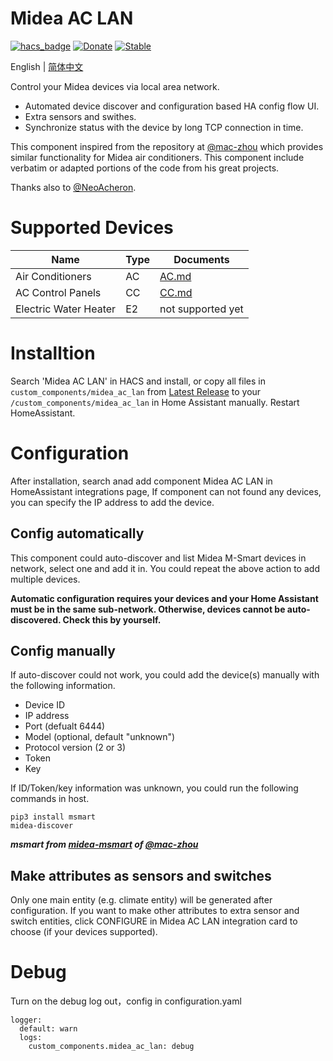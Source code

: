 # Midea AC LAN
[![hacs_badge](https://img.shields.io/badge/HACS-Default-orange.svg)](https://github.com/hacs/integration)
[![Donate](https://img.shields.io/badge/donate-BuyMeCoffee-yellow.svg)](https://www.buymeacoffee.com/georgezhao2010)
[![Stable](https://img.shields.io/github/v/release/georgezhao2010/midea_ac_lan)](https://github.com/georgezhao2010/midea_ac_lan/releases/latest)

English | [简体中文](README_hans.md)

Control your Midea devices via local area network.

- Automated device discover and configuration based HA config flow UI.
- Extra sensors and swithes.
- Synchronize status with the device by long TCP connection in time.

This component inspired from the repository at [@mac-zhou](https://github.com/mac-zhou/midea-msmart) which provides similar functionality for Midea air conditioners. This component include verbatim or adapted portions of the code from his great projects.

Thanks also to [@NeoAcheron](https://github.com/NeoAcheron/midea-ac-py).

# Supported Devices

 Name | Type | Documents
 --- | --- | ---
 Air Conditioners | AC | [AC.md](doc/AC.md)
 AC Control Panels | CC | [CC.md](doc/CC.md)
 Electric Water Heater | E2 | not supported yet

# Installtion
Search 'Midea AC LAN' in HACS and install, or copy all files in `custom_components/midea_ac_lan` from [Latest Release](https://github.com/georgezhao2010/midea_ac_lan/releases/latest) to your `/custom_components/midea_ac_lan` in Home Assistant manually. Restart HomeAssistant.

# Configuration
After installation, search anad add component Midea AC LAN in HomeAssistant integrations page,
If component can not found any devices, you can specify the IP address to add the device.

## Config automatically
This component could auto-discover and list Midea M-Smart devices in network, select one and add it in. You could repeat the above action to add multiple devices.

**Automatic configuration requires your devices and your Home Assistant must be in the same sub-network. Otherwise, devices cannot be auto-discovered.  Check this by yourself.**

## Config manually
If auto-discover could not work, you could add the device(s) manually with the following information.
- Device ID
- IP address
- Port (defualt 6444)
- Model (optional, default "unknown")
- Protocol version (2 or 3)
- Token
- Key

If ID/Token/key information was unknown, you could run the following commands in host.
```
pip3 install msmart
midea-discover
```

***msmart from [midea-msmart](https://github.com/mac-zhou/midea-msmart) of [@mac-zhou](https://github.com/mac-zhou)***

## Make attributes as sensors and switches

Only one main entity (e.g. climate entity) will be generated after configuration. If you want to make other attributes to extra sensor and switch entities, click CONFIGURE in Midea AC LAN integration card to choose (if your devices supported).

# Debug

Turn on the debug log out，config in configuration.yaml
```
logger:
  default: warn
  logs:
    custom_components.midea_ac_lan: debug
```

